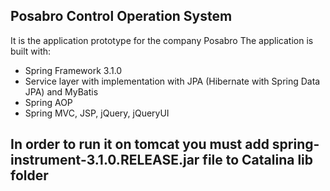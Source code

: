 ## Posabro Control Operation System
It is the application prototype for the company Posabro
The application is built with:
- Spring Framework 3.1.0
- Service layer with implementation with JPA (Hibernate with Spring Data JPA) and MyBatis
- Spring AOP
- Spring MVC, JSP, jQuery, jQueryUI
## In order to run it on tomcat you must add spring-instrument-3.1.0.RELEASE.jar file to Catalina lib folder